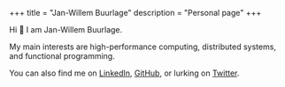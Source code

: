 +++
title = "Jan-Willem Buurlage"
description = "Personal page"
+++

Hi &#128075; I am Jan-Willem Buurlage.

My main interests are high-performance computing, distributed systems, and functional programming.

You can also find me on [LinkedIn](https://www.linkedin.com/in/jwbuurlage), [GitHub](https://github.com/jwbuurlage/), or lurking on [Twitter](https://twitter.com/jwbuurlage).

